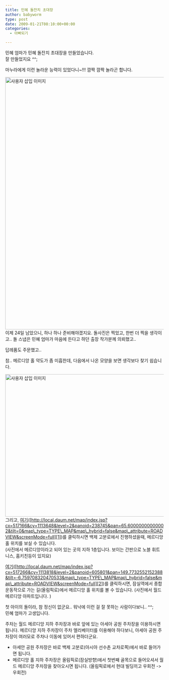 ```yaml
---
title: 민혜 돌잔치 초대장
author: babyworm
type: post
date: 2009-01-21T08:10:00+00:00
categories:
  - 아빠되기

---
```

민혜 엄마가 민혜 돌잔치 초대장을 만들었습니다.<br>
잘 만들었지요 ^^;

마누라에게 이런 놀라운 능력이 있었다니~!!! 깜짝 깜짝 놀라곤 합니다. 

<img loading="lazy" decoding="async" src="https://i0.wp.com/babyworm.net/wordpress/wp-content/uploads/1/4976d8d866845DJ.jpg?resize=620%2C801" class="aligncenter" width="620" height="801" alt="사용자 삽입 이미지" data-recalc-dims="1" /><br>
이제 24일 남았으니, 하나 하나 준비해야겠지요. 돌사진은 찍었고, 한번 더 찍을 생각이고.. 돌 스냅은 민혜 엄마가 마음에 든다고 하던 출장 작가분께 의뢰했고.. 

답례품도 주문했고.. 

참.. 메르디앙 홀 약도가 좀 미흡한데, 다음에서 나온 모양을 보면 생각보다 찾기 쉽습니다. 

<img loading="lazy" decoding="async" src="https://i0.wp.com/babyworm.net/wordpress/wp-content/uploads/1/4976d989e8e3eCM.png?resize=620%2C452" class="aligncenter" width="620" height="452" alt="사용자 삽입 이미지" data-recalc-dims="1" /><br>
그리고, <A href="http://local.daum.net/map/index.jsp?cx=517166&cy=1113648&level=2&panoid=238745&pan=65.60000000000002&tilt=0&map\_type=TYPE\_MAP&map\_hybrid=false&map\_attribute=ROADVIEW&screenMode=full" target=_blank>여기</A>([http://local.daum.net/map/index.jsp?cx=517166&cy=1113648&level=2&panoid=238745&pan=65.60000000000002&tilt=0&map\_type=TYPE\_MAP&map\_hybrid=false&map\_attribute=ROADVIEW&screenMode=full][1])를 클릭하시면 백제 고분로에서 진행하셨을때, 메르디앙 홀 위치를 보실 수 있습니다.<br>
(사진에서 메르디앙이라고 되어 있는 곳의 지하 1층입니다. 보이는 간판으로 노블 휘트니스, 홈키친등이 있지요)

<A href="http://local.daum.net/map/index.jsp?cx=517266&cy=1113818&level=2&panoid=605801&pan=149.7732552152388&tilt=-6.759708320470533&map\_type=TYPE\_MAP&map\_hybrid=false&map\_attribute=ROADVIEW&screenMode=full" target=_blank>여기</A>([http://local.daum.net/map/index.jsp?cx=517266&cy=1113818&level=2&panoid=605801&pan=149.7732552152388&tilt=-6.759708320470533&map\_type=TYPE\_MAP&map\_hybrid=false&map\_attribute=ROADVIEW&screenMode=full][2])를 클릭하시면, 잠실역에서 종합 운동작으로 가는 길(올림픽로)에서 메르디앙 홀 위치를 볼 수 있습니다. (사진에서 월드 메르디앙 아파트입니다. )

첫 아이의 돌이라, 참 정신이 없군요.. 워낙에 이런 걸 잘 못하는 사람이다보니.. ^^;<br>
민혜 엄마가 고생입니다. 

주차는 월드 메르디앙 지하 주차장과 바로 앞에 있는 아세아 공원 주차장을 이용하시면 됩니다. 메르디앙 지하 주차장이 주차 엘리베이터를 이용해야 하다보니, 아세아 공원 주차장이 여러모로 주차나 이동에 있어서 편하더군요. 

* 아세안 공원 주차장은 바로 백제 고분로(아시아 선수촌 교차로쪽)에서 바로 들어가면 됩니다.<br>
* 메르디앙 홀 지하 주차장은 올림픽로(잠실방향)에서 첫번째 골목으로 들어오셔서 월드 메르디앙 주차장을 찾아오시면 됩니다. (올림픽로에서 현대 빌딩끼고 우회전 -> 우회전)

 [1]: http://local.daum.net/map/index.jsp?cx=517166&cy=1113648&level=2&panoid=238745&pan=65.60000000000002&tilt=0&map_type=TYPE_MAP&map_hybrid=false&map_attribute=ROADVIEW&screenMode=full
 [2]: http://local.daum.net/map/index.jsp?cx=517266&cy=1113818&level=2&panoid=605801&pan=149.7732552152388&tilt=-6.759708320470533&map_type=TYPE_MAP&map_hybrid=false&map_attribute=ROADVIEW&screenMode=full
